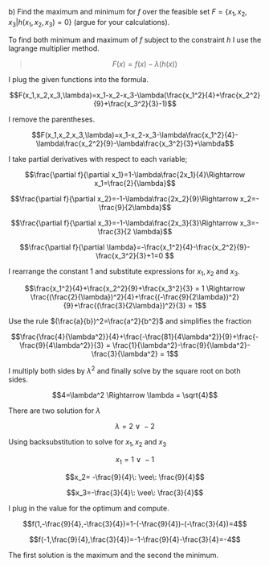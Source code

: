 b) Find the maximum and minimum for $f$ over the feasible set $F=\{x_1,x_2,x_3|h(x_1,x_2,x_3)=0\}$ (argue for your calculations).

To find both minimum and maximum of $f$ subject to the constraint $h$ I use the lagrange multiplier method. 

> $$F(x)=f(x)-\lambda(h(x))$$

I plug the given functions into the formula.

$$F(x_1,x_2,x_3,\lambda)=x_1-x_2-x_3-\lambda(\frac{x_1^2}{4}+\frac{x_2^2}{9}+\frac{x_3^2}{3}-1)$$

I remove the parentheses.

$$F(x_1,x_2,x_3,\lambda)=x_1-x_2-x_3-\lambda\frac{x_1^2}{4}-\lambda\frac{x_2^2}{9}-\lambda\frac{x_3^2}{3}+\lambda$$ 

I take partial derivatives with respect to each variable;

$$\frac{\partial f}{\partial x_1}=1-\lambda\frac{2x_1}{4}\Rightarrow x_1=\frac{2}{\lambda}$$

$$\frac{\partial f}{\partial x_2}=-1-\lambda\frac{2x_2}{9}\Rightarrow x_2=-\frac{9}{2\lambda}$$

$$\frac{\partial f}{\partial x_3}=-1-\lambda\frac{2x_3}{3}\Rightarrow x_3=- \frac{3}{2 \lambda}$$

$$\frac{\partial f}{\partial \lambda}=-\frac{x_1^2}{4}-\frac{x_2^2}{9}-\frac{x_3^2}{3}+1=0 $$

I rearrange the constant $1$ and substitute expressions for $x_1, x_2$ and $x_3$.

$$\frac{x_1^2}{4}+\frac{x_2^2}{9}+\frac{x_3^2}{3} = 1 \Rightarrow \frac{(\frac{2}{\lambda})^2}{4}+\frac{(-\frac{9}{2\lambda})^2}{9}+\frac{(\frac{3}{2\lambda})^2}{3} = 1$$

Use the rule $(\frac{a}{b})^2=\frac{a^2}{b^2}$ and simplifies the fraction

$$\frac{\frac{4}{\lambda^2}}{4}+\frac{-\frac{81}{4\lambda^2}}{9}+\frac{-\frac{9}{4\lambda^2}}{3} = \frac{1}{\lambda^2}-\frac{9}{\lambda^2}-\frac{3}{\lambda^2} = 1$$

I multiply both sides by $\lambda^2$ and finally solve by the square root on both sides.

$$4=\lambda^2 \Rightarrow \lambda = \sqrt{4}$$

There are two solution for $\lambda$

$$\lambda = 2\: \vee\: -2$$

Using backsubstitution to solve for $x_1, x_2$ and $x_3$

$$x_1=1 \: \vee\: -1$$

$$x_2= -\frac{9}{4}\: \vee\: \frac{9}{4}$$

$$x_3=-\frac{3}{4}\: \vee\: \frac{3}{4}$$

I plug in the value for the optimum and compute.

$$f(1,-\frac{9}{4},-\frac{3}{4})=1-(-\frac{9}{4})-(-\frac{3}{4})=4$$

$$f(-1,\frac{9}{4},\frac{3}{4})=-1-\frac{9}{4}-\frac{3}{4}=-4$$

The first solution is the maximum and the second the minimum.